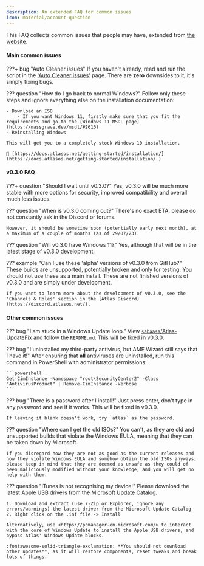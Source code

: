 ```yaml
---
description: An extended FAQ for common issues
icon: material/account-question
---
```


This FAQ collects common issues that people may have, extended from [the website](https://atlasos.net/faq).

#### Main common issues

???+ bug "Auto Cleaner issues"
	If you haven't already, read and run the script in the ['Auto Cleaner issues'](https://docs.atlasos.net/troubleshooting/common-issues/auto-cleaner/) page. There are **zero** downsides to it, it's simply fixing bugs.

??? question "How do I go back to normal Windows?"
	Follow only these steps and ignore everything else on the installation documentation:
	
	- Download an ISO
		- If you want Windows 11, firstly make sure that you fit the requirements and go to the [Windows 11 MSDL page](https://massgrave.dev/msdl/#2616)
	- Reinstalling Windows

	This will get you to a completely stock Windows 10 installation.

	🔗 [https://docs.atlasos.net/getting-started/installation/](https://docs.atlasos.net/getting-started/installation/ )

#### v0.3.0 FAQ
???+ question "Should I wait until v0.3.0?"
	Yes, v0.3.0 will be much more stable with more options for security, improved compatibility and overall much less issues.

??? question "When is v0.3.0 coming out?"
	There's no exact ETA, please do not constantly ask in the Discord or forums.
	
	However, it should be sometime soon (potentially early next month), at a maximum of a couple of months (as of 29/07/23).

??? question "Will v0.3.0 have Windows 11?"
	Yes, although that will be in the latest stage of v0.3.0 development.

??? example "Can I use these 'alpha' versions of v0.3.0 from GitHub?"
	These builds are unsupported, potentially broken and only for testing. You should not use these as a main install. These are not finished versions of v0.3.0 and are simply under development.
	
	If you want to learn more about the development of v0.3.0, see the 'Channels & Roles' section in the [Atlas Discord](https://discord.atlasos.net/).
	
#### Other common issues
??? bug "I am stuck in a Windows Update loop."
	View [`sabaasa`/Atlas-UpdateFix](https://github.com/sabaasa/Atlas-UpdateFix) and follow the `README.md`. This will be fixed in v0.3.0.

??? bug "I uninstalled my third-party antivirus, but AME Wizard still says that I have it!"
	After ensuring that **all** antiviruses are uninstalled, run this command in PowerShell with administrator permissions:

	```powershell
	Get-CimInstance -Namespace "root\SecurityCenter2" -Class "AntivirusProduct" | Remove-CimInstance -Verbose
	```

??? bug "There is a password after I install!"
	Just press enter, don't type in any password and see if it works. This will be fixed in v0.3.0.
	
	If leaving it blank doesn't work, try `atlas` as the password.
??? question "Where can I get the old ISOs?"
	You can't, as they are old and unsupported builds that violate the Windows EULA, meaning that they can be taken down by Microsoft.

	If you disregard how they are not as good as the current releases and how they violate Windows EULA and somehow obtain the old ISOs anyways, please keep in mind that they are deemed as unsafe as they could of been maliciously modified without your knowledge, and you will get no help with them.

??? question "iTunes is not recognising my device!"
	Please download the latest Apple USB drivers from the [Microsoft Update Catalog](https://www.catalog.update.microsoft.com/Search.aspx?q=Apple%2C%20Inc.%20-%20USBDevice).
	
	1. Download and extract (use 7-Zip or Explorer, ignore any errors/warnings) the latest driver from the Microsoft Update Catalog
	2. Right click on the .inf file -> Install

	Alternatively, use <https://pcmanager-en.microsoft.com/> to interact with the core of Windows Update to install the Apple USB drivers, and bypass Atlas' Windows Update blocks.
	
	:fontawesome-solid-triangle-exclamation: **You should not download other updates**, as it will restore components, reset tweaks and break lots of things.